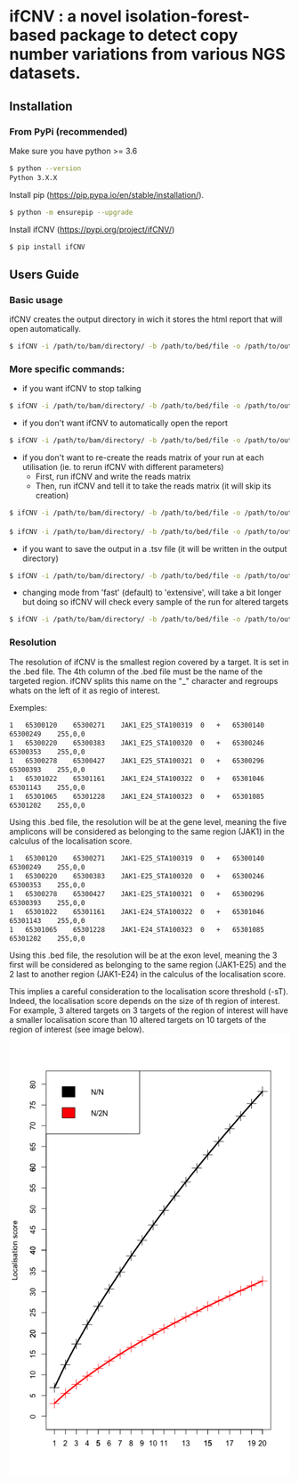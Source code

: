 # ifCNV : a novel isolation-forest-based package to detect copy number variations from various NGS datasets.

## Installation

### From PyPi (recommended)

Make sure you have python >= 3.6

```sh
$ python --version
Python 3.X.X
```

Install pip (https://pip.pypa.io/en/stable/installation/).

```sh
$ python -m ensurepip --upgrade
```

Install ifCNV (https://pypi.org/project/ifCNV/)

```sh
$ pip install ifCNV
```

## Users Guide

### Basic usage

ifCNV creates the output directory in wich it stores the html report that will open automatically.

```sh
$ ifCNV -i /path/to/bam/directory/ -b /path/to/bed/file -o /path/to/output/directory/
```

### More specific commands:

- if you want ifCNV to stop talking
```sh
$ ifCNV -i /path/to/bam/directory/ -b /path/to/bed/file -o /path/to/output/directory/ -v ''
```
- if you don't want ifCNV to automatically open the report
```sh
$ ifCNV -i /path/to/bam/directory/ -b /path/to/bed/file -o /path/to/output/directory/ -a ''
```
- if you don't want to re-create the reads matrix of your run at each utilisation (ie. to rerun ifCNV with different parameters)
  - First, run ifCNV and write the reads matrix
  - Then, run ifCNV and tell it to take the reads matrix (it will skip its creation)

```sh
$ ifCNV -i /path/to/bam/directory/ -b /path/to/bed/file -o /path/to/output/directory/ -rm /path/to/readsMatrix/file

$ ifCNV -i /path/to/bam/directory/ -b /path/to/bed/file -o /path/to/output/directory/ -s /path/to/readsMatrix/file
```
- if you want to save the output in a .tsv file (it will be written in the output directory)
```sh
$ ifCNV -i /path/to/bam/directory/ -b /path/to/bed/file -o /path/to/output/directory/ -sv True
```
- changing mode from 'fast' (default) to 'extensive', will take a bit longer but doing so ifCNV will check every sample of the run for altered targets
```sh
$ ifCNV -i /path/to/bam/directory/ -b /path/to/bed/file -o /path/to/output/directory/ -m 'extensive'
```

### Resolution

The resolution of ifCNV is the smallest region covered by a target. It is set in the .bed file. The 4th column of the .bed file must be the name of the targeted region. ifCNV splits this name on the "\_" character and regroups whats on the left of it as regio of interest. 

Exemples:
```
1	65300120	65300271	JAK1_E25_STA100319	0	+	65300140	65300249	255,0,0
1	65300220	65300383	JAK1_E25_STA100320	0	+	65300246	65300353	255,0,0
1	65300278	65300427	JAK1_E25_STA100321	0	+	65300296	65300393	255,0,0
1	65301022	65301161	JAK1_E24_STA100322	0	+	65301046	65301143	255,0,0
1	65301065	65301228	JAK1_E24_STA100323	0	+	65301085	65301202	255,0,0
```
Using this .bed file, the resolution will be at the gene level, meaning the five amplicons will be considered as belonging to the same region (JAK1) in the calculus of the localisation score.

```
1	65300120	65300271	JAK1-E25_STA100319	0	+	65300140	65300249	255,0,0
1	65300220	65300383	JAK1-E25_STA100320	0	+	65300246	65300353	255,0,0
1	65300278	65300427	JAK1-E25_STA100321	0	+	65300296	65300393	255,0,0
1	65301022	65301161	JAK1-E24_STA100322	0	+	65301046	65301143	255,0,0
1	65301065	65301228	JAK1-E24_STA100323	0	+	65301085	65301202	255,0,0
```
Using this .bed file, the resolution will be at the exon level, meaning the 3 first will be considered as belonging to the same region (JAK1-E25) and the 2 last to another region (JAK1-E24) in the calculus of the localisation score.

This implies a careful consideration to the localisation score threshold (-sT). Indeed, the localisation score depends on the size of th region of interest. For example, 3 altered targets on 3 targets of the region of interest will have a smaller localisation score than 10 altered targets on 10 targets of the region of interest (see image below).
![](score_plot.png)


